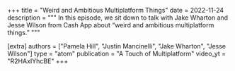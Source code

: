 +++
title = "Weird and Ambitious Multiplatform Things"
date = 2022-11-24
description = """
In this episode, we sit down to talk with Jake Wharton and Jesse Wilson from Cash App about “weird and ambitious multiplatform things.”
"""

[extra]
authors = ["Pamela Hill", "Justin Mancinelli", "Jake Wharton", "Jesse Wilson"]
type = "atom"
publication = "A Touch of Multiplatform"
video_yt = "R2HAxIYhcBE"
+++
